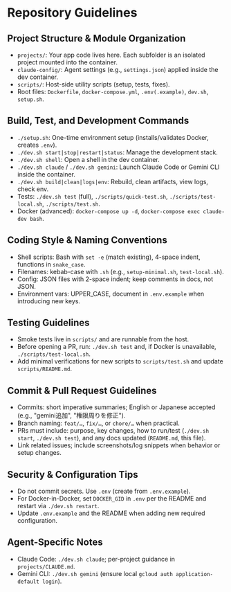 # Repository Guidelines

## Project Structure & Module Organization
- `projects/`: Your app code lives here. Each subfolder is an isolated project mounted into the container.
- `claude-config/`: Agent settings (e.g., `settings.json`) applied inside the dev container.
- `scripts/`: Host-side utility scripts (setup, tests, fixes).
- Root files: `Dockerfile`, `docker-compose.yml`, `.env(.example)`, `dev.sh`, `setup.sh`.

## Build, Test, and Development Commands
- `./setup.sh`: One-time environment setup (installs/validates Docker, creates `.env`).
- `./dev.sh start|stop|restart|status`: Manage the development stack.
- `./dev.sh shell`: Open a shell in the dev container.
- `./dev.sh claude` / `./dev.sh gemini`: Launch Claude Code or Gemini CLI inside the container.
- `./dev.sh build|clean|logs|env`: Rebuild, clean artifacts, view logs, check env.
- Tests: `./dev.sh test` (full), `./scripts/quick-test.sh`, `./scripts/test-local.sh`, `./scripts/test.sh`.
- Docker (advanced): `docker-compose up -d`, `docker-compose exec claude-dev bash`.

## Coding Style & Naming Conventions
- Shell scripts: Bash with `set -e` (match existing), 4-space indent, functions in `snake_case`.
- Filenames: kebab-case with `.sh` (e.g., `setup-minimal.sh`, `test-local.sh`).
- Config: JSON files with 2-space indent; keep comments in docs, not JSON.
- Environment vars: UPPER_CASE, document in `.env.example` when introducing new keys.

## Testing Guidelines
- Smoke tests live in `scripts/` and are runnable from the host.
- Before opening a PR, run: `./dev.sh test` and, if Docker is unavailable, `./scripts/test-local.sh`.
- Add minimal verifications for new scripts to `scripts/test.sh` and update `scripts/README.md`.

## Commit & Pull Request Guidelines
- Commits: short imperative summaries; English or Japanese accepted (e.g., "gemini追加", "権限周りを修正").
- Branch naming: `feat/…`, `fix/…`, or `chore/…` when practical.
- PRs must include: purpose, key changes, how to run/test (`./dev.sh start`, `./dev.sh test`), and any docs updated (`README.md`, this file).
- Link related issues; include screenshots/log snippets when behavior or setup changes.

## Security & Configuration Tips
- Do not commit secrets. Use `.env` (create from `.env.example`).
- For Docker-in-Docker, set `DOCKER_GID` in `.env` per the README and restart via `./dev.sh restart`.
- Update `.env.example` and the README when adding new required configuration.

## Agent-Specific Notes
- Claude Code: `./dev.sh claude`; per-project guidance in `projects/CLAUDE.md`.
- Gemini CLI: `./dev.sh gemini` (ensure local `gcloud auth application-default login`).
